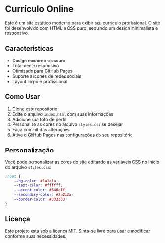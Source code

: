 # Currículo Online

Este é um site estático moderno para exibir seu currículo profissional. O site foi desenvolvido com HTML e CSS puro, seguindo um design minimalista e responsivo.

## Características

- Design moderno e escuro
- Totalmente responsivo
- Otimizado para GitHub Pages
- Suporte a ícones de redes sociais
- Layout limpo e profissional

## Como Usar

1. Clone este repositório
2. Edite o arquivo `index.html` com suas informações
3. Adicione sua foto de perfil
4. Personalize as cores no arquivo `styles.css` se desejar
5. Faça commit das alterações
6. Ative o GitHub Pages nas configurações do seu repositório

## Personalização

Você pode personalizar as cores do site editando as variáveis CSS no início do arquivo `styles.css`:

```css
:root {
    --bg-color: #1a1a1a;
    --text-color: #ffffff;
    --accent-color: #646cff;
    --secondary-color: #2a2a2a;
    --border-color: #333333;
}
```

## Licença

Este projeto está sob a licença MIT. Sinta-se livre para usar e modificar conforme suas necessidades. 